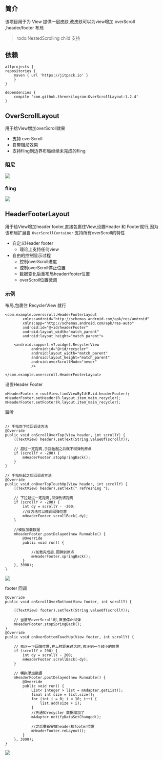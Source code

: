 
## 简介

该项目用于为 View 提供一层皮肤,改皮肤可以为view增加 overScroll ,header/footer 布局

> todo:NestedScrolling child 支持

## 依赖

```
allprojects {
repositories {
	maven { url 'https://jitpack.io' }
	}
}
```
```
dependencies {
	compile 'com.github.threekilogram:OverScrollLayout:1.2.4'
}
```

## OverScrollLayout

用于给View增加overScroll效果

* 支持 overScroll
* 自带阻尼效果
* 支持fling到边界布局继续未完成的fling

### 阻尼

![](/img/pic01.gif)

### fling

![](/img/pic02.gif)

## HeaderFooterLayout

用于给View增加header footer,直接包裹住View,设置Header 和 Footer就行,因为该布局扩展自 `OverScrollContainer` 支持所有overScroll的特性

* 自定义Header footer
	* 理论上支持任何view
* 自由的控制显示过程
	* 控制overScroll进度
	* 控制overScroll停止位置
	* 数据变化后重布局header/footer位置
	* overScroll位置微调

### 示例

布局,包裹住 RecyclerView 就行

```
<com.example.overscroll.HeaderFooterLayout
        xmlns:android="http://schemas.android.com/apk/res/android"
        xmlns:app="http://schemas.android.com/apk/res-auto"
        android:id="@+id/headerFooter"
        android:layout_width="match_parent"
        android:layout_height="match_parent">

    <android.support.v7.widget.RecyclerView
            android:id="@+id/recycler"
            android:layout_width="match_parent"
            android:layout_height="match_parent"
            android:overScrollMode="never"
            />

</com.example.overscroll.HeaderFooterLayout>
```

设置Header Footer

```
mHeaderFooter = rootView.findViewById(R.id.headerFooter);
mHeaderFooter.setHeader(R.layout.item_main_recycler);
mHeaderFooter.setFooter(R.layout.item_main_recycler);
```

监听

```

// 手指向下拉回调该方法
@Override
public void onScrollOverTop(View header, int scrollY) {
    ((TextView) header).setText(String.valueOf(scrollY));

	// 超过一定距离,手指抬起之后就不回弹到原点
    if (scrollY < -200) {
        mHeaderFooter.stopSpringBack();
    }
}

// 手指抬起之后回调该方法
@Override
public void onOverTopTouchUp(View header, int scrollY) {
    ((TextView) header).setText(" refreshing ");

	// 下拉超过一定距离,回弹到该距离
    if (scrollY < -200) {
        int dy = scrollY - -200;
		//该方法可以微调回弹位置
        mHeaderFooter.scrollBack(-dy);
    }

	//模拟加载数据
    mHeaderFooter.postDelayed(new Runnable() {
        @Override
        public void run() {

			//加载完成后,回弹到原点
            mHeaderFooter.springBack();
        }
    }, 3000);
}
```

![](/img/pic03.gif)

footer 回调

```
@Override
public void onScrollOverBottom(View footer, int scrollY) {

    ((TextView) footer).setText(String.valueOf(scrollY));

	// 当底部overScroll时,直接停止回弹
    mHeaderFooter.stopSpringBack();
}
@Override
public void onOverBottomTouchUp(View footer, int scrollY) {
		
	// 修正一下回弹位置,在上拉距离过大时,修正到一个较小的位置
    if (scrollY > 200) {
        int dy = scrollY - 200;
        mHeaderFooter.scrollBack(-dy);
    }

	// 模拟添加数据
    mHeaderFooter.postDelayed(new Runnable() {
        @Override
        public void run() {
            List< Integer > list = mAdapter.getList();
            final int size = list.size();
            for (int i = 0; i < 10; i++) {
                list.add(size + i);
            }
			//先通知recycler 数据增加了
            mAdapter.notifyDataSetChanged();

			//之后重新安放header和footer位置
            mHeaderFooter.reLayout();
        }
    }, 3000);
}
```

![](/img/pic04.gif)

